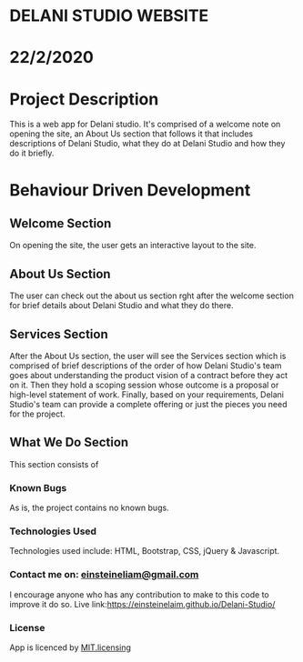 # DELANI STUDIO WEBSITE

# 22/2/2020

# Project Description
This is a web app for  Delani studio. It's comprised of a welcome note on opening the site, an About Us section that follows it that includes descriptions of Delani Studio, what they do at Delani Studio and how they do it briefly.

# Behaviour Driven Development

## Welcome Section
On opening the site, the user gets an interactive layout to the site.

## About Us Section
The user can check out the about us section rght after the welcome section for brief details about Delani Studio and what they do there.

## Services Section
After the About Us section, the user will see the Services section which is comprised of brief descriptions of the order of how Delani Studio's team goes about understanding the product vision of a contract before they act on it.
Then they hold a scoping session whose outcome is a proposal or high-level statement of work.
Finally, based on your requirements, Delani Studio's team can provide a complete offering or just the pieces you need for the project.

## What We Do Section
This section consists of

### Known Bugs
As is, the project contains no known bugs.

### Technologies Used
Technologies used include:
HTML, Bootstrap, CSS, jQuery & Javascript.

### Contact me on: einsteineliam@gmail.com
I encourage anyone who has any contribution to make to this code to improve it do so. 
Live link:https://einsteinelaim.github.io/Delani-Studio/


### License
App is licenced by [MIT.licensing](LICENCE.txt)
